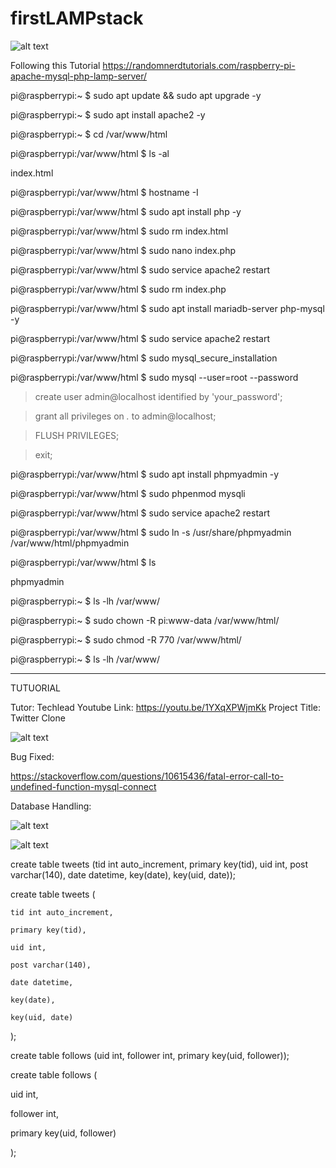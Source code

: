 # firstLAMPstack

![alt text](https://cdn-images-1.medium.com/fit/t/1600/480/1*FJTQ53A9dCdcmM9g78aaOg.jpeg)

Following this Tutorial
https://randomnerdtutorials.com/raspberry-pi-apache-mysql-php-lamp-server/

pi@raspberrypi:~ $ sudo apt update && sudo apt upgrade -y

pi@raspberrypi:~ $ sudo apt install apache2 -y

pi@raspberrypi:~ $ cd /var/www/html

pi@raspberrypi:/var/www/html $ ls -al

index.html

pi@raspberrypi:/var/www/html $ hostname -I

pi@raspberrypi:/var/www/html $ sudo apt install php -y

pi@raspberrypi:/var/www/html $ sudo rm index.html

pi@raspberrypi:/var/www/html $ sudo nano index.php

<?php echo "hello world"; ?>

pi@raspberrypi:/var/www/html $ sudo service apache2 restart

pi@raspberrypi:/var/www/html $ sudo rm index.php

pi@raspberrypi:/var/www/html $ sudo apt install mariadb-server php-mysql -y

pi@raspberrypi:/var/www/html $ sudo service apache2 restart

pi@raspberrypi:/var/www/html $ sudo mysql_secure_installation

pi@raspberrypi:/var/www/html $ sudo mysql --user=root --password

> create user admin@localhost identified by 'your_password';

> grant all privileges on *.* to admin@localhost;

> FLUSH PRIVILEGES;

> exit;

pi@raspberrypi:/var/www/html $ sudo apt install phpmyadmin -y

pi@raspberrypi:/var/www/html $ sudo phpenmod mysqli

pi@raspberrypi:/var/www/html $ sudo service apache2 restart

pi@raspberrypi:/var/www/html $ sudo ln -s /usr/share/phpmyadmin /var/www/html/phpmyadmin

pi@raspberrypi:/var/www/html $ ls

phpmyadmin

pi@raspberrypi:~ $ ls -lh /var/www/

pi@raspberrypi:~ $ sudo chown -R pi:www-data /var/www/html/

pi@raspberrypi:~ $ sudo chmod -R 770 /var/www/html/

pi@raspberrypi:~ $ ls -lh /var/www/


__________________________________________________________________________________________________________________________________
TUTUORIAL

Tutor: Techlead
Youtube Link: https://youtu.be/1YXqXPWjmKk
Project Title: Twitter Clone

![alt text](https://encrypted-tbn0.gstatic.com/images?q=tbn:ANd9GcSFk2IbTjU-arbu7owjZF757NDLLINVh6UgvQ&usqp=CAU)

Bug Fixed:

https://stackoverflow.com/questions/10615436/fatal-error-call-to-undefined-function-mysql-connect


Database Handling:

![alt text](https://user-images.githubusercontent.com/58724748/104832745-4c354980-58ce-11eb-8277-a6999efc9962.png)


![alt text](https://user-images.githubusercontent.com/58724748/104832907-e34ed100-58cf-11eb-9ce1-9afefa0e3962.png)

create table tweets (tid int auto_increment, primary key(tid), uid int, post varchar(140), date datetime, key(date), key(uid, date));

create table tweets (
    
    tid int auto_increment, 
    
    primary key(tid), 
   
    uid int, 
   
    post varchar(140), 
   
    date datetime, 
   
    key(date), 
    
    key(uid, date)
);

create table follows (uid int, follower int, primary key(uid, follower));

create table follows (

   uid int, 
   
   follower int, 
   
   primary key(uid, follower)
   
 );


